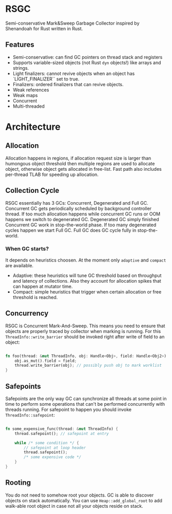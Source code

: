 # RSGC

Semi-conservative Mark&Sweep Garbage Collector inspired by Shenandoah for Rust written in Rust.

## Features
- Semi-conservative: can find GC pointers on thread stack and registers
- Supports variable-sized objects (not Rust `dyn` objects!) like arrays and strings. 
- Light finalizers: cannot revive objects when an object has `LIGHT_FINALIZER`` set to true.
- Finalizers: ordered finalizers that can revive objects.
- Weak references
- Weak maps
- Concurrent
- Multi-threaded


# Architecture

## Allocation

Allocation happens in regions, if allocation request size is larger than humongous object threshold then multiple regions are used to allocate object, otherwise object gets allocated in free-list. Fast path also includes per-thread TLAB for speeding up allocation. 

## Collection Cycle

RSGC essentially has 3 GCs: Concurrent, Degenerated and Full GC. Concurrent GC gets periodically scheduled by background controller thread. If too much allocation happens while concurrent GC runs or OOM happens we switch to degenerated GC. Degenerated GC simply finished Concurrent GC work in stop-the-world phase. If too many degenerated cycles happen we start Full GC. Full GC does GC cycle fully in stop-the-world. 

### When GC starts?

It depends on heuristics choosen. At the moment only `adaptive` and `compact` are available.

- Adaptive: these heuristics will tune GC threshold based on throughput and latency of collections. Also they account for allocation spikes that can happen at mutator time.
- Compact: simple heuristics that trigger when certain allocation or free threshold is reached. 

## Concurrency

RSGC is Concurrent Mark-And-Sweep. This means you need to ensure that objects are properly traced by collector when marking is running. For this `ThreadInfo::write_barrier` should be invoked right after write of field to an object:
```rust

fn foo(thread: &mut ThreadInfo, obj: Handle<Obj>, field: Handle<Obj2>) {
    obj.as_mut().field = field;
    thread.write_barrier(obj); // possibly push obj to mark worklist
}
```

## Safepoints

Safepoints are the only way GC can synchronize all threads at some point in time to perform some operations that can't be performed concurrently with threads running. For safepoint to happen you should invoke `ThreadInfo::safepoint`:
```rust

fn some_expensive_func(thread: &mut ThreadInfo) {
    thread.safepoint(); // safepoint at entry

    while /* some condition */ {
        // safepoint at loop header
        thread.safepoint();
        /* some expensive code */
    }
}
```


## Rooting

You do not need to somehow root your objects. GC is able to discover objects on stack automatically. You can use `Heap::add_global_root` to add walk-able root object in case not all your objects reside on stack.
